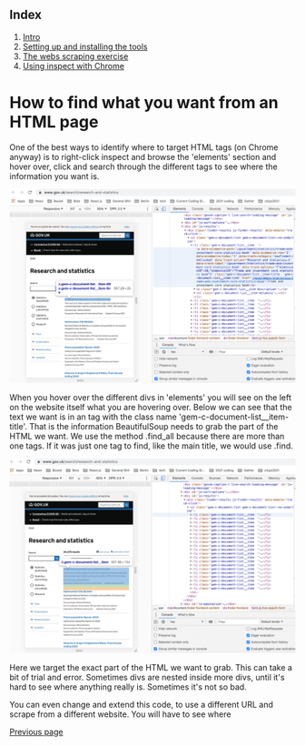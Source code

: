 ## Index
  1. [Intro](https://github.com/jdm79/basic-bs4/blob/main/1-web-scraping-intro.md)
  2. [Setting up and installing the tools](https://github.com/jdm79/basic-bs4/blob/main/2-web-scraping-set-up.md)
  3. [The webs scraping exercise](https://github.com/jdm79/basic-bs4/blob/main/3-web-scraping-exercise-1.md)
  4. [Using inspect with Chrome](https://github.com/jdm79/basic-bs4/blob/main/4-web-scraping-using-inspect.md)

# How to find what you want from an HTML page

One of the best ways to identify where to target HTML tags (on Chrome anyway) is to right-click inspect
and browse the 'elements' section and hover over, click and search through the different tags to see where
the information you want is. 

![alt text](https://github.com/jdm79/basic-bs4/blob/main/img/inspect-2.png?raw=true)



When you hover over the different divs in 'elements' you will see on the left on the website itself 
what you are hovering over. Below we can see that the text we want is in an <a> tag with the class name 'gem-c-document-list__item-title'. That is the information BeautifulSoup needs to grab the part of the HTML we want. We use the method .find_all because there are more than one tags. If it was just one tag to find, like the main title, we would use .find. 

![alt text](https://github.com/jdm79/basic-bs4/blob/main/img/inspect-3.png?raw=true)



Here we target the exact part of the HTML we want to grab. This can take a bit of trial and error. Sometimes divs are nested inside more divs, until it's hard to see where anything really is. Sometimes it's not so bad.

You can even change and extend this code, to use a different URL and scrape from a different website. You will have to see where 


[Previous page](https://github.com/jdm79/basic-bs4/blob/main/3-web-scraping-exercise-1.md)